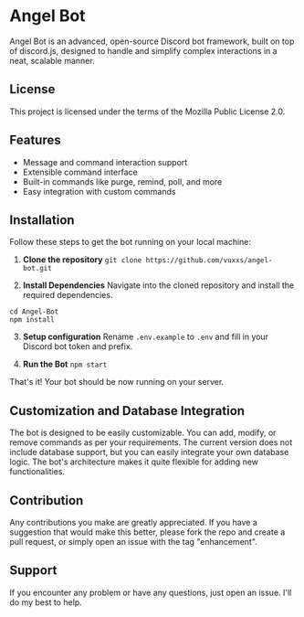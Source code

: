 # Angel Bot
Angel Bot is an advanced, open-source Discord bot framework, built on top of discord.js, designed to handle and simplify complex interactions in a neat, scalable manner.

## License
This project is licensed under the terms of the Mozilla Public License 2.0.

## Features
- Message and command interaction support
- Extensible command interface
- Built-in commands like purge, remind, poll, and more
- Easy integration with custom commands

## Installation
Follow these steps to get the bot running on your local machine:

1. **Clone the repository**
```git clone https://github.com/vuxxs/angel-bot.git```

2. **Install Dependencies**
Navigate into the cloned repository and install the required dependencies.
```
cd Angel-Bot
npm install
```

3. **Setup configuration**
Rename `.env.example` to `.env` and fill in your Discord bot token and prefix.

4. **Run the Bot**
```npm start```

That's it! Your bot should be now running on your server.

## Customization and Database Integration
The bot is designed to be easily customizable. You can add, modify, or remove commands as per your requirements. The current version does not include database support, but you can easily integrate your own database logic. The bot's architecture makes it quite flexible for adding new functionalities.

## Contribution
Any contributions you make are greatly appreciated. If you have a suggestion that would make this better, please fork the repo and create a pull request, or simply open an issue with the tag "enhancement". 

## Support
If you encounter any problem or have any questions, just open an issue. I'll do my best to help.

